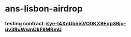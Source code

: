 # ans-lisbon-airdrop

### testing contract: [kye-I4XnUb5isVO0KX9Edp3Bjq-uv3RuWwnUkF9MRmU](https://api.exm.dev/read/kye-I4XnUb5isVO0KX9Edp3Bjq-uv3RuWwnUkF9MRmU)
